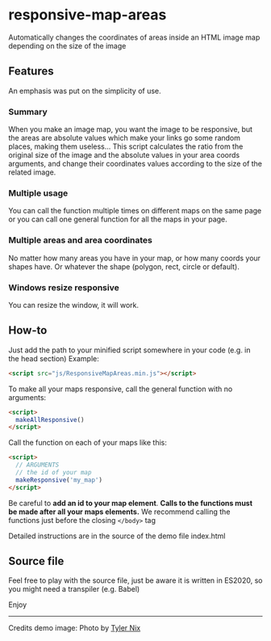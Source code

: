 # responsive-map-areas
Automatically changes the coordinates of areas inside an HTML image map depending on the size of the image

## Features
An emphasis was put on the simplicity of use.

### Summary
When you make an image map, you want the image to be responsive, but the areas are absolute values which make your links go some random places, making them useless...
This script calculates the ratio from the original size of the image and the absolute values in your area coords arguments, and change their coordinates values according to the size of the related image.

### Multiple usage
You can call the function multiple times on different maps on the same page or you can call one general function for all the maps in your page.

### Multiple areas and area coordinates
No matter how many areas you have in your map, or how many coords your shapes have. Or whatever the shape (polygon, rect, circle or default).

### Windows resize responsive
You can resize the window, it will work.

## How-to

Just add the path to your minified script somewhere in your code (e.g. in the head section)
Example:
```html
<script src="js/ResponsiveMapAreas.min.js"></script>
```

To make all your maps responsive, call the general function with no arguments:
```html
<script>
  makeAllResponsive()
</script>
```

Call the function on each of your maps like this:
```html
<script>
  // ARGUMENTS
  // the id of your map
  makeResponsive('my_map')
</script>
```

Be careful to **add an id to your map element**.
**Calls to the functions must be made after all your maps elements.** We recommend calling the functions just before the closing ``</body>`` tag

Detailed instructions are in the source of the demo file index.html

## Source file

Feel free to play with the source file, just be aware it is written in ES2020, so you might need a transpiler (e.g. Babel)

Enjoy

---

Credits demo image:
Photo by [Tyler Nix](https://unsplash.com/@jtylernix)
